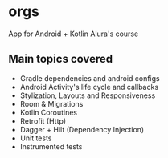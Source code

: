# orgs
App for Android + Kotlin Alura's course

## Main topics covered

* Gradle dependencies and android configs
* Android Activity's life cycle and callbacks
* Stylization, Layouts and Responsiveness
* Room & Migrations
* Kotlin Coroutines
* Retrofit (Http)
* Dagger + Hilt (Dependency Injection)
* Unit tests
* Instrumented tests
